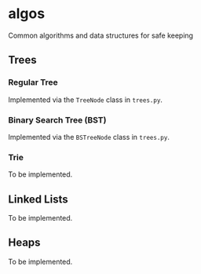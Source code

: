 # algos
Common algorithms and data structures for safe keeping

## Trees
### Regular Tree
Implemented via the `TreeNode` class in `trees.py`.

### Binary Search Tree (BST)
Implemented via the `BSTreeNode` class in `trees.py`.

### Trie
To be implemented.

## Linked Lists
To be implemented.

## Heaps
To be implemented.
